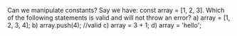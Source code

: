 Can we manipulate constants?
Say we have:
const array = [1, 2, 3].
Which of the following statements is valid and will not throw an error?
a) array = [1, 2, 3, 4];
b) array.push(4); //valid
c) array = 3 + 1;
d) array = 'hello';
